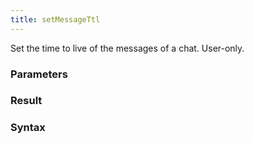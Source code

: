 ```yaml
---
title: setMessageTtl
---
```


Set the time to live of the messages of a chat. User-only.


### Parameters 



### Result 



### Syntax





